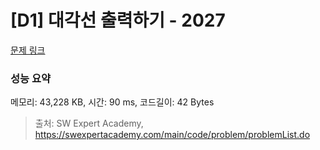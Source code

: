 # [D1] 대각선 출력하기 - 2027 

[문제 링크](https://swexpertacademy.com/main/code/problem/problemDetail.do?contestProbId=AV5QFuZ6As0DFAUq) 

### 성능 요약

메모리: 43,228 KB, 시간: 90 ms, 코드길이: 42 Bytes



> 출처: SW Expert Academy, https://swexpertacademy.com/main/code/problem/problemList.do